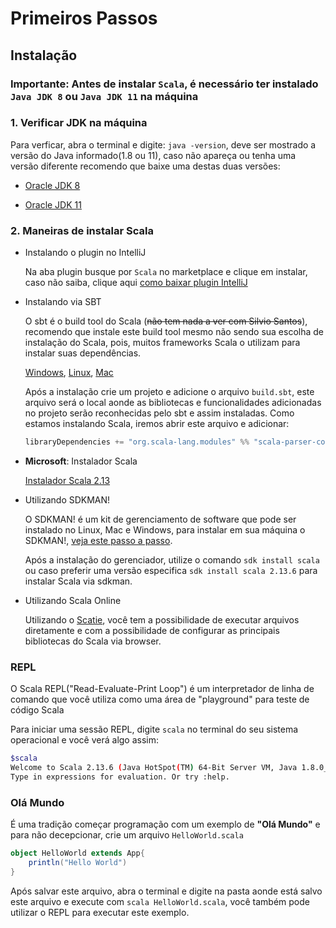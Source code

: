 # Primeiros Passos

## Instalação

### **Importante**: Antes de instalar `Scala`, é necessário ter instalado `Java JDK 8` ou `Java JDK 11` na máquina

### 1. Verificar JDK na máquina

Para verficar, abra o terminal e digite:
`java -version`, deve ser mostrado a versão do Java informado(1.8 ou 11), caso não apareça ou tenha uma versão diferente recomendo que baixe uma destas duas versões:

* [Oracle JDK 8](https://www.oracle.com/java/technologies/javase-jdk8-downloads.html)

* [Oracle JDK 11](https://www.oracle.com/java/technologies/javase-jdk11-downloads.html)

### 2. Maneiras de instalar Scala

* Instalando o plugin no IntelliJ

    Na aba plugin busque por `Scala` no marketplace e clique em instalar, caso não saiba, clique aqui [como baixar plugin IntelliJ](https://www.jetbrains.com/help/idea/managing-plugins.html)

* Instalando via SBT

    O sbt é o build tool do Scala (~~não tem nada a ver com Silvio Santos~~), recomendo que instale este build tool mesmo não sendo sua escolha de instalação do Scala, pois, muitos frameworks Scala o utilizam para instalar suas dependências.

    [Windows](https://www.scala-sbt.org/1.x/docs/Installing-sbt-on-Windows.html),
    [Linux](https://www.scala-sbt.org/1.x/docs/Installing-sbt-on-Linux.html),
    [Mac](https://www.scala-sbt.org/1.x/docs/Installing-sbt-on-Mac.html)

    Após a instalação crie um projeto e adicione o arquivo `build.sbt`, este arquivo será o local aonde as bibliotecas e funcionalidades adicionadas no projeto serão reconhecidas pelo sbt e assim instaladas. Como estamos instalando Scala, iremos abrir este arquivo e adicionar:

    ````sbt
    libraryDependencies += "org.scala-lang.modules" %% "scala-parser-combinators" % "1.1.2"
    ````

* **Microsoft**: Instalador Scala

    [Instalador Scala 2.13](https://downloads.lightbend.com/scala/2.13.6/scala-2.13.6.msi)

* Utilizando SDKMAN!

    O SDKMAN! é um kit de gerenciamento de software que pode ser instalado no Linux, Mac e Windows, para instalar em sua máquina o SDKMAN!, [veja este passo a passo](https://sdkman.io/install).

    Após a instalação do gerenciador, utilize o comando `sdk install scala` ou caso preferir uma versão especifica `sdk install scala 2.13.6` para instalar Scala via sdkman.

* Utilizando Scala Online

    Utilizando o [Scatie](https://scastie.scala-lang.org/), você tem a possibilidade de executar arquivos diretamente e com a possibilidade de configurar as principais bibliotecas do Scala via browser.

### **REPL**

O Scala REPL("Read-Evaluate-Print Loop") é um interpretador de linha de comando que você utiliza como uma área de "playground" para teste de código Scala

Para iniciar uma sessão REPL, digite `scala` no terminal do seu sistema operacional e você verá algo assim:

```bash
$scala
Welcome to Scala 2.13.6 (Java HotSpot(TM) 64-Bit Server VM, Java 1.8.0_301).
Type in expressions for evaluation. Or try :help.
```

### **Olá Mundo**

É uma tradição começar programação com um exemplo de **"Olá Mundo"** e para não decepcionar, crie um arquivo `HelloWorld.scala`

```scala
object HelloWorld extends App{
    println("Hello World")
}
```

Após salvar este arquivo, abra o terminal e digite na pasta aonde está salvo este arquivo e execute com `scala HelloWorld.scala`, você também pode utilizar o REPL para executar este exemplo.
